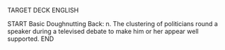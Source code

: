 TARGET DECK
ENGLISH

START
Basic
Doughnutting
Back: n. The clustering of politicians round a speaker during a televised debate to make him or her appear well supported.
END
